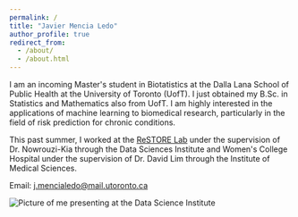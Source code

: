 ```yaml
---
permalink: /
title: "Javier Mencia Ledo"
author_profile: true
redirect_from: 
  - /about/
  - /about.html
---
```


I am an incoming Master's student in Biotatistics at the Dalla Lana School of Public Health at the University of Toronto (UofT). I just obtained my B.Sc. in Statistics and Mathematics also from UofT. I am highly interested in the applications of machine learning to biomedical research, particularly in the field of risk prediction for chronic conditions.  

This past summer, I worked at the [ReSTORE Lab](https://www.restore.rehab/) under the supervision of Dr. Nowrouzi-Kia through the Data Sciences Institute and Women's College Hospital under the supervision of Dr. David Lim through the Institute of Medical Sciences. 

Email: j.mencialedo@mail.utoronto.ca

![Picture of me presenting at the Data Science Institute](files/suds1.JPG)



